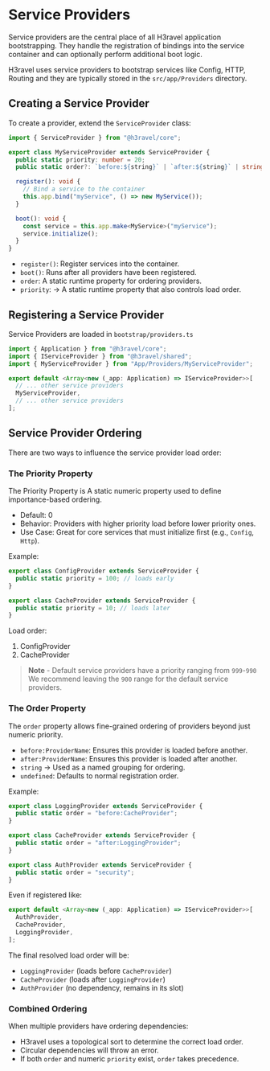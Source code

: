 # Service Providers

Service providers are the central place of all H3ravel application bootstrapping.
They handle the registration of bindings into the service container and can optionally perform additional boot logic.

H3ravel uses service providers to bootstrap services like Config, HTTP, Routing and they are typically stored in the `src/app/Providers` directory.

## Creating a Service Provider

To create a provider, extend the `ServiceProvider` class:

```ts
import { ServiceProvider } from "@h3ravel/core";

export class MyServiceProvider extends ServiceProvider {
  public static priority: number = 20;
  public static order?: `before:${string}` | `after:${string}` | string;

  register(): void {
    // Bind a service to the container
    this.app.bind("myService", () => new MyService());
  }

  boot(): void {
    const service = this.app.make<MyService>("myService");
    service.initialize();
  }
}
```

- `register()`: Register services into the container.
- `boot()`: Runs after all providers have been registered.
- `order`: A static runtime property for ordering providers.
- `priority`: → A static runtime property that also controls load order.

## Registering a Service Provider

Service Providers are loaded in `bootstrap/providers.ts`

```ts
import { Application } from "@h3ravel/core";
import { IServiceProvider } from "@h3ravel/shared";
import { MyServiceProvider } from "App/Providers/MyServiceProvider";

export default <Array<new (_app: Application) => IServiceProvider>>[
  // ... other service providers
  MyServiceProvider,
  // ... other service providers
];
```

## Service Provider Ordering

There are two ways to influence the service provider load order:

### The Priority Property

The Priority Property is A static numeric property used to define importance-based ordering.

- Default: 0
- Behavior: Providers with higher priority load before lower priority ones.
- Use Case: Great for core services that must initialize first (e.g., `Config`, `Http`).

Example:

```ts
export class ConfigProvider extends ServiceProvider {
  public static priority = 100; // loads early
}

export class CacheProvider extends ServiceProvider {
  public static priority = 10; // loads later
}
```

Load order:

1. ConfigProvider
2. CacheProvider

> **Note** - Default service providers have a priority ranging from `999`-`990`
> We recommend leaving the `900` range for the default service providers.

### The Order Property

The `order` property allows fine-grained ordering of providers beyond just numeric priority.

- `before:ProviderName`: Ensures this provider is loaded before another.
- `after:ProviderName`: Ensures this provider is loaded after another.
- `string` → Used as a named grouping for ordering.
- `undefined`: Defaults to normal registration order.

Example:

```ts
export class LoggingProvider extends ServiceProvider {
  public static order = "before:CacheProvider";
}

export class CacheProvider extends ServiceProvider {
  public static order = "after:LoggingProvider";
}

export class AuthProvider extends ServiceProvider {
  public static order = "security";
}
```

Even if registered like:

```ts
export default <Array<new (_app: Application) => IServiceProvider>>[
  AuthProvider,
  CacheProvider,
  LoggingProvider,
];
```

The final resolved load order will be:

- `LoggingProvider` (loads before `CacheProvider`)
- `CacheProvider` (loads after `LoggingProvider`)
- `AuthProvider` (no dependency, remains in its slot)

### Combined Ordering

When multiple providers have ordering dependencies:

- H3ravel uses a topological sort to determine the correct load order.
- Circular dependencies will throw an error.
- If both `order` and numeric `priority` exist, `order` takes precedence.
